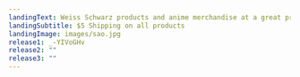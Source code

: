 ```yaml
---
landingText: Weiss Schwarz products and anime merchandise at a great price
landingSubtitle: $5 Shipping on all products
landingImage: images/sao.jpg
release1: _-YIVoGHv
release2: ""
release3: ""
---
```

